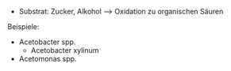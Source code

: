 - Substrat: Zucker, Alkohol 
--> Oxidation zu organischen Säuren 

Beispiele:
- Acetobacter spp.
	- Acetobacter xylinum
- Acetomonas spp.

